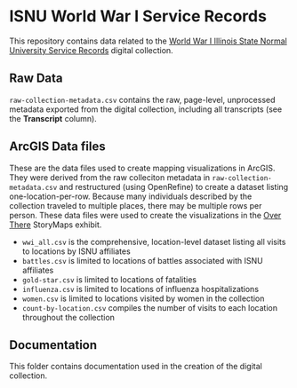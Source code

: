 # ISNU World War I Service Records
This repository contains data related to the [World War I Illinois State Normal University Service Records](https://cdm15990.contentdm.oclc.org/digital/collection/WWI_records/search) digital collection. 

## Raw Data
`raw-collection-metadata.csv` contains the raw, page-level, unprocessed metadata exported from the digital collection, including all transcripts (see the **Transcript** column).

## ArcGIS Data files
These are the data files used to create mapping visualizations in ArcGIS. They were derived from the raw colleciton metadata in `raw-collection-metadata.csv` and restructured (using OpenRefine) to create a dataset listing one-location-per-row. Because many individuals described by the collection traveled to multiple places, there may be multiple rows per person. These data files were used to create the visualizations in the [Over There](https://storymaps.arcgis.com/collections/c6c1bc19ebdf41548f9fd8662c1ff1e0) StoryMaps exhibit.

* `wwi_all.csv` is the comprehensive, location-level dataset listing all visits to locations by ISNU affiliates
* `battles.csv` is limited to locations of battles associated with ISNU affiliates
* `gold-star.csv` is limited to locations of fatalities
* `influenza.csv` is limited to locations of influenza hospitalizations
* `women.csv` is limited to locations visited by women in the collection
* `count-by-location.csv` compiles the number of visits to each location throughout the collection

## Documentation
This folder contains documentation used in the creation of the digital collection.

